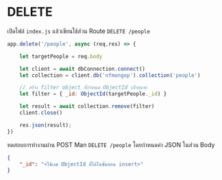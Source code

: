
# DELETE

เปิดไฟล์ `index.js` แล้วเขียนใช้ส่วน Route `DELETE /people`

```js
app.delete('/people', async (req,res) => {

    let targetPeople = req.body

    let client = await dbConnection.connect()
    let collection = client.db('nfmongop').collection('people')

    // สร้าง filter object ที่กำหนด ObjectId เป้าหมาย
    let filter = { _id: ObjectId(targetPeople._id) }

    let result = await collection.remove(filter)
    client.close()

    res.json(result);
})
```

ทดสอบการทำงานผ่าน POST Man `DELETE /people` โดยกำหนดค่า JSON ในส่วน Body

```json
{
    "_id": "<ใช้เลข ObjectId ที่ได้ในขั้นตอน insert>"
}
```